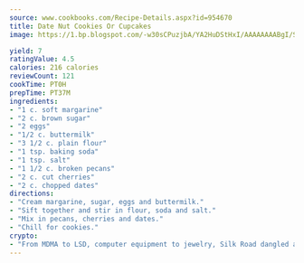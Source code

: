 ```yaml
---
source: www.cookbooks.com/Recipe-Details.aspx?id=954670
title: Date Nut Cookies Or Cupcakes
image: https://1.bp.blogspot.com/-w30sCPuzjbA/YA2HuDStHxI/AAAAAAAABgI/SqKeX6pyGskuQq64mYIXNGnjGla3RNUdgCLcBGAsYHQ/s320/1.png

yield: 7
ratingValue: 4.5
calories: 216 calories
reviewCount: 121
cookTime: PT0H
prepTime: PT37M
ingredients:
- "1 c. soft margarine"
- "2 c. brown sugar"
- "2 eggs"
- "1/2 c. buttermilk"
- "3 1/2 c. plain flour"
- "1 tsp. baking soda"
- "1 tsp. salt"
- "1 1/2 c. broken pecans"
- "2 c. cut cherries"
- "2 c. chopped dates"
directions:
- "Cream margarine, sugar, eggs and buttermilk."
- "Sift together and stir in flour, soda and salt."
- "Mix in pecans, cherries and dates."
- "Chill for cookies."
crypto:
- "From MDMA to LSD, computer equipment to jewelry, Silk Road dangled a menu listing all the greatest things Bitcoin can buy."
---
```

